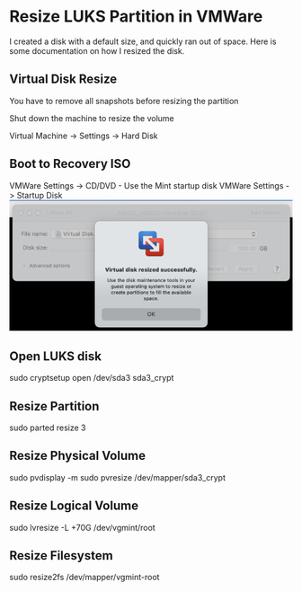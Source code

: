 # Resize LUKS Partition in VMWare

I created a disk with a default size, and quickly ran out of space. Here is some documentation on how I resized the disk.

## Virtual Disk Resize

You have to remove all snapshots before resizing the partition

Shut down the machine to resize the volume

Virtual Machine -> Settings -> Hard Disk

## Boot to Recovery ISO

VMWare Settings -> CD/DVD - Use the Mint startup disk
VMWare Settings -> Startup Disk
![](./VMWareResize.png)

## Open LUKS disk
sudo cryptsetup open /dev/sda3 sda3_crypt

## Resize Partition
sudo parted 
resize 3

## Resize Physical Volume
sudo pvdisplay -m
sudo pvresize /dev/mapper/sda3_crypt 


## Resize Logical Volume
sudo lvresize -L +70G /dev/vgmint/root 

## Resize Filesystem
sudo resize2fs /dev/mapper/vgmint-root

